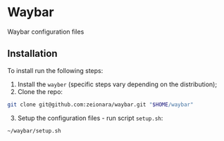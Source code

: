 # Waybar

Waybar configuration files

## Installation

To install run the following steps:

1. Install the `wayber` (specific steps vary depending on the distribution);
2. Clone the repo:

```sh
git clone git@github.com:zeionara/waybar.git "$HOME/waybar"
```

3. Setup the configuration files - run script `setup.sh`:

```sh
~/waybar/setup.sh
```
